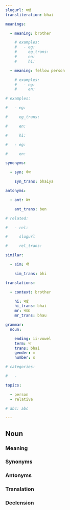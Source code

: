 ```yaml
---
slugurl: भाई
transliteration: bhai

meanings:

  - meaning: brother

    # examples:
    #   - eg:
    #     eg_trans:
    #     en:
    #     hi:

  - meaning: fellow person

    # examples:
    #   - eg:
    #     en:

# examples:

#   - eg:

#     eg_trans: 

#     en:

#     hi:

#   - eg:

#     en:

synonyms:

  - syn: भैया

    syn_trans: bhaiya

antonyms:

  - ant: बेन

    ant_trans: ben

# related:

#   - rel:

#     slugurl

#     rel_trans: 

similar:

  - sim: भी

    sim_trans: bhi

translations:

  - context: brother

    hi: भाई
    hi_trans: bhai
    mr: भाऊ
    mr_trans: bhau

grammar:
  noun:

    ending: ii-vowel
    term: भा
    trans: bhai
    gender: m
    number: s

# categories:

#   -

topics:

  - person
  - relative

# abc: abc   

---
```


## Noun

### Meaning

<meaning :meanings="meanings" ></meaning>

<!-- ### Examples
<eg :eg="examples" ></eg> -->

### Synonyms

<syn :syn="synonyms" ></syn>

### Antonyms

<ant :ant="antonyms" ></ant>

### Translation

<translation :translation="translations" ></translation>

### Declension

<noun-decl :grammar="grammar" ></noun-decl>

<!-- ### Related
<related :related="related" ></related> -->

<!-- ### Similar
<similar :similar="similar" ></similar> -->
